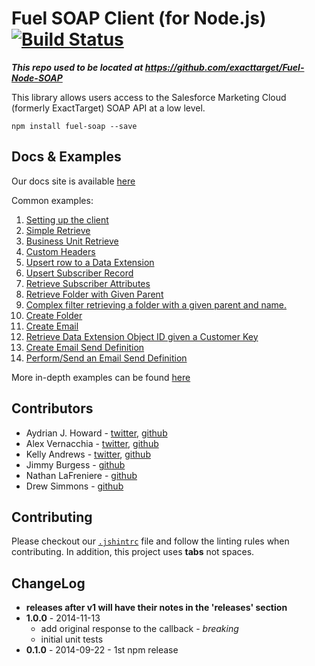 Fuel SOAP Client (for Node.js) [![Build Status](https://travis-ci.org/salesforce-marketingcloud/FuelSDK-Node-SOAP.svg?branch=master)](https://travis-ci.org/salesforce-marketingcloud/FuelSDK-Node-SOAP)
=============

***This repo used to be located at https://github.com/exacttarget/Fuel-Node-SOAP***

This library allows users access to the Salesforce Marketing Cloud (formerly ExactTarget) SOAP API at a low level.

```
npm install fuel-soap --save
```

## Docs & Examples

Our docs site is available [here](http://salesforce-marketingcloud.github.io/FuelSDK-Node-SOAP/)

Common examples:

1. [Setting up the client][3]
2. [Simple Retrieve][4]
3. [Business Unit Retrieve][5]
4. [Custom Headers][6]
5. [Upsert row to a Data Extension][7]
6. [Upsert Subscriber Record][8]
7. [Retrieve Subscriber Attributes][9]
8. [Retrieve Folder with Given Parent][10]
9. [Complex filter retrieving a folder with a given parent and name.][11]
10. [Create Folder][12]
11. [Create Email][13]
12. [Retrieve Data Extension Object ID given a Customer Key][14]
13. [Create Email Send Definition][15]
14. [Perform/Send an Email Send Definition][16]


More in-depth examples can be found [here](https://github.com/salesforce-marketingcloud/FuelSDK-Node)

## Contributors

* Aydrian J. Howard - [twitter](https://twitter.com/aydrianh), [github](https://github.com/aydrian)
* Alex Vernacchia - [twitter](https://twitter.com/vernacchia), [github](https://github.com/vernak2539)
* Kelly Andrews - [twitter](https://twitter.com/kellyjandrews), [github](https://github.com/kellyjandrews)
* Jimmy Burgess - [github](https://github.com/jimmyburgess91)
* Nathan LaFreniere - [github](https://github.com/nlf)
* Drew Simmons - [github](https://github.com/timsim00)

## Contributing

Please checkout our [`.jshintrc`][2] file and follow the linting rules when contributing. In addition, this project uses **tabs** not spaces.

## ChangeLog

* **releases after v1 will have their notes in the 'releases' section**
* **1.0.0** - 2014-11-13
    * add original response to the callback - *breaking*
    * initial unit tests
* **0.1.0** - 2014-09-22 - 1st npm release

[1]: https://github.com/salesforcefuel/FuelSDK-Node-Auth/wiki/Initialization
[2]: https://github.com/salesforcefuel/FuelSDK-Node-SOAP/blob/master/.jshintrc
[3]: https://gist.github.com/vernak2539/8babcdd13b80d632dd12#file-1_setup-js
[4]: https://gist.github.com/vernak2539/8babcdd13b80d632dd12#file-2_simple-retrieve-js
[5]: https://gist.github.com/vernak2539/8babcdd13b80d632dd12#file-3_business-unit-retrieve-js
[6]: https://gist.github.com/vernak2539/a1b5c6e36f6c7f1fe63b
[7]: https://gist.github.com/angrycider/02e858fd013144e1bab3b422f7dad72e
[8]: https://gist.github.com/angrycider/f8377566cb8846b1842da15786b7fd59
[9]: https://gist.github.com/angrycider/ce1d4e3a95dbd67c4c83176c04d08036
[10]: https://gist.github.com/angrycider/cef64f6d5081bad90625747bb622386e
[11]: https://gist.github.com/angrycider/0bb7f244784666d6d0713264d7e60db4
[12]: https://gist.github.com/angrycider/b5369270b48eea2b6d225aa75797c779
[13]: https://gist.github.com/angrycider/ee39a7a87454201ea469108104b6f0e0
[14]: https://gist.github.com/angrycider/47a2727e274ef87632c115b333aeb473
[15]: https://gist.github.com/angrycider/62ffa5285d7399b2fbaa8d63989c64c0
[16]: https://gist.github.com/angrycider/ca45209fcad89ae3f71e7119680f24ef
